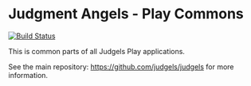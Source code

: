 # Judgment Angels - Play Commons

[![Build Status](https://travis-ci.org/judgels/playcommons.svg?branch=master)](https://travis-ci.org/judgels/playcommons)

This is common parts of all Judgels Play applications.

See the main repository: https://github.com/judgels/judgels for more information.
